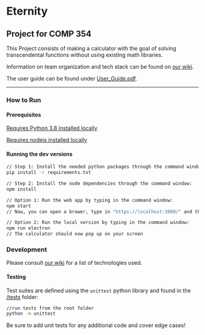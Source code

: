 # Eternity

## Project for COMP 354

This Project consists of making a calculator with the goal of solving transcendental functions without using existing math libraries.

Information on team organization and tech stack can be found on [our wiki](https://github.com/neoJINXD/Eternity/wiki).

The user guide can be found under [User_Guide.pdf](https://github.com/neoJINXD/Eternity/User_Guide.pdf).

---

### How to Run

#### Prerequisites

[Requires Python 3.8 installed locally](https://www.python.org/downloads/)

[Requires nodejs installed locally](https://nodejs.org/en/)

#### Running the dev versions

```bash
// Step 1: Install the needed python packages through the command window:
pip install -r requirements.txt

// Step 2: Install the node dependencies through the command window:
npm install

// Option 1: Run the web app by typing in the command window:
npm start
// Now, you can open a brower, type in "https://localhost:3000/" and the calculator will appear

// Option 2: Run the local version by typing in the command window:
npm run electron
// The calculator should now pop up on your screen
```


### Development

Please consult [our wiki](https://github.com/neoJINXD/Eternity/wiki) for a list of technologies used.

#### Testing

Test suites are defined using the `unittest` python library and found in the [/tests](/tests) folder:

```bash
//run tests from the root folder
python -m unittest
```

Be sure to add unit tests for any additional code and cover edge cases!
